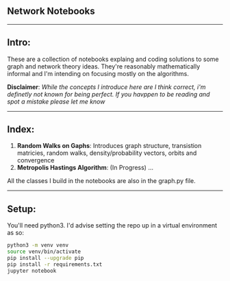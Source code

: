 ## Network Notebooks

___

## Intro:

These are a collection of notebooks explaing and coding solutions to some graph and network theory ideas. They're reasonably mathematically informal and I'm intending on focusing mostly on the algorithms.

__Disclaimer__: _While the concepts I introduce here are I think correct, i'm definetly not known for being perfect. If you havppen to be reading and spot a mistake please let me know_

___

## Index:

1. __Random Walks on Gaphs__: Introduces graph structure, transistion matricies, random walks, density/probability vectors, orbits and convergence
2. __Metropolis Hastings Algorithm__: (In Progress) ...


All the classes I build in the notebooks are also in the graph.py file.

___

## Setup:

You'll need python3. I'd advise setting the repo up in a virtual environment as so:

```sh
python3 -m venv venv
source venv/bin/activate
pip install --upgrade pip
pip install -r requirements.txt
jupyter notebook
```
